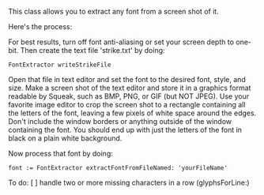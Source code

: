 This class allows you to extract any font from a screen shot of it.

Here's the process:

For best results, turn off font anti-aliasing or set your screen depth to one-bit. Then create the text file 'strike.txt' by doing:

	FontExtractor writeStrikeFile

Open that file in text editor and set the font to the desired font, style, and size. Make a screen shot of the text editor and store it in a graphics format readable by Squeak, such as BMP, PNG, or GIF (but NOT JPEG). Use your favorite image editor to crop the screen shot to a rectangle containing all the letters of the font, leaving a few pixels of white space around the edges. Don't include the window borders or anything outside of the window containing the font. You should end up with just the letters of the font in black on a plain white background.

Now process that font by doing:

	font := FontExtractor extractFontFromFileNamed: 'yourFileName'

To do:
  [ ] handle two or more missing characters in a row (glyphsForLine:)

